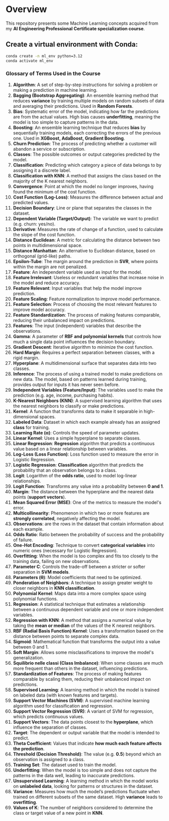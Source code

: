 # Overview 

This repository presents some Machine Learning concepts acquired from my **AI Engineering Professional Certificate specialization course**.

## Create a virtual environment with **Conda**:
 ```bash
 conda create -n ml_env python=3.12
 conda activate ml_env
```

### **Glossary of Terms Used in the Course**  

1. **Algorithm**: A set of step-by-step instructions for solving a problem or making a prediction in machine learning.  
2. **Bagging (Bootstrap Aggregating)**: An ensemble learning method that reduces **variance** by training multiple models on random subsets of data and averaging their predictions. Used in **Random Forests**.  
3. **Bias**: Systematic error of the model, indicating how far the predictions are from the actual values. High bias causes **underfitting**, meaning the model is too simple to capture patterns in the data.  
4. **Boosting**: An ensemble learning technique that reduces **bias** by sequentially training models, each correcting the errors of the previous one. Used in **XGBoost, AdaBoost, Gradient Boosting**.  
5. **Churn Prediction**: The process of predicting whether a customer will abandon a service or subscription.  
6. **Classes**: The possible outcomes or output categories predicted by the model.  
7. **Classification**: Predicting which category a piece of data belongs to by assigning it a discrete label.  
8. **Classification with KNN**: A method that assigns the class based on the majority of the K nearest neighbors.  
9. **Convergence**: Point at which the model no longer improves, having found the minimum of the cost function.  
10. **Cost Function (Log-Loss)**: Measures the difference between actual and predicted values.  
11. **Decision Boundary**: Line or plane that separates the classes in the dataset.
12. **Dependent Variable (Target/Output)**: The variable we want to predict (e.g. churn: yes/no).
13. **Derivative**: Measures the rate of change of a function, used to calculate the slope of the cost function.  
14. **Distance Euclidean**: A metric for calculating the distance between two points in multidimensional space.  
15. **Distance Manhattan**: An alternative to Euclidean distance, based on orthogonal (grid-like) paths.  
16. **Epsilon-Tube**: The margin around the prediction in **SVR**, where points within the margin are not penalized.  
17. **Feature**: An independent variable used as input for the model.  
18. **Feature Irrelevant**: Useless or redundant variables that increase noise in the model and reduce accuracy.  
19. **Feature Relevant**: Input variables that help the model improve prediction.  
20. **Feature Scaling**: Feature normalization to improve model performance.
21. **Feature Selection**: Process of choosing the most relevant features to improve model accuracy.
22. **Feature Standardization**: The process of making features comparable, reducing their unbalanced impact on predictions.  
23. **Features**: The input (independent) variables that describe the observations.  
24. **Gamma**: A parameter of **RBF and polynomial kernels** that controls how much a single data point influences the decision boundary.  
25. **Gradient Descent**: Iterative algorithm to minimize the cost function.  
26. **Hard Margin**: Requires a perfect separation between classes, with a rigid margin.  
27. **Hyperplane**: A multidimensional surface that separates data into two classes.  
28. **Inference**: The process of using a trained model to make predictions on new data. The model, based on patterns learned during training, provides output for inputs it has never seen before.  
29. **Independent Variables (Feature/Input)**: The variables used to make the prediction (e.g. age, income, purchasing habits).
30. **K-Nearest Neighbors (KNN)**: A supervised learning algorithm that uses the nearest neighbors to classify or make predictions.  
31. **Kernel**: A function that transforms data to make it separable in high-dimensional spaces.  
32. **Labeled Data**: Dataset in which each example already has an assigned **class** for training.
33. **Learning Rate (α)**: Controls the speed of parameter updates.  
34. **Linear Kernel**: Uses a simple hyperplane to separate classes.  
35. **Linear Regression**: **Regression** algorithm that predicts a continuous value based on a linear relationship between variables.
36. **Log-Loss (Loss Function)**: Loss function used to measure the error in Logistic Regression.
37. **Logistic Regression**: **Classification** algorithm that predicts the probability that an observation belongs to a class.
38. **Logit**: Logarithm of the **odds ratio**, used to model log-linear relationships.
39. **Logit Function**: Transforms any value into a probability between **0 and 1**.
40. **Margin**: The distance between the hyperplane and the nearest data points (**support vectors**).  
41. **Mean Squared Error (MSE)**: One of the metrics to measure the model's error.  
42. **Multicollinearity**: Phenomenon in which two or more features are **strongly correlated**, negatively affecting the model.
43. **Observations**: are the rows in the dataset that contain information about each example.  
44. **Odds Ratio**: Ratio between the probability of success and the probability of failure.
45. **One-Hot Encoding**: Technique to convert **categorical variables** into numeric ones (necessary for Logistic Regression).
46. **Overfitting**: When the model is too complex and fits too closely to the training data, failing on new observations.  
47. **Parameter C**: Controls the trade-off between a stricter or softer separation in **SVM models**.  
48. **Parameters (θ)**: Model coefficients that need to be optimized.  
49. **Ponderation of Neighbors**: A technique to assign greater weight to closer neighbors in **KNN classification**.  
50. **Polynomial Kernel**: Maps data into a more complex space using polynomial functions.  
51. **Regression**: A statistical technique that estimates a relationship between a continuous dependent variable and one or more independent variables.  
52. **Regression with KNN**: A method that assigns a numerical value by taking the **mean or median** of the values of the K nearest neighbors.  
53. **RBF (Radial Basis Function) Kernel**: Uses a transformation based on the distance between points to separate complex data.  
54. **Sigmoid**: Mathematical function that transforms the output into a value between 0 and 1.  
55. **Soft Margin**: Allows some misclassifications to improve the model's generalization.  
56. **Squilibrio nelle classi (Class Imbalance)**: When some classes are much more frequent than others in the dataset, influencing predictions.  
57. **Standardization of Features**: The process of making features comparable by scaling them, reducing their unbalanced impact on predictions.  
58. **Supervised Learning**: A learning method in which the model is trained on labeled data (with known features and targets).  
59. **Support Vector Machines (SVM)**: A supervised machine learning algorithm used for classification and regression.  
60. **Support Vector Regression (SVR)**: A variant of SVM for regression, which predicts continuous values.  
61. **Support Vectors**: The data points closest to the **hyperplane**, which influence the separation of classes.  
62. **Target**: The dependent or output variable that the model is intended to predict.  
63. **Theta Coefficient**: Values ​​that indicate **how much each feature affects the prediction**.
64. **Threshold (Decision Threshold)**: The value (e.g. **0.5**) beyond which an observation is assigned to a class.
65. **Training Set**: The dataset used to train the model.  
66. **Underfitting**: When the model is too simple and does not capture the patterns in the data well, leading to inaccurate predictions.  
67. **Unsupervised Learning**: A learning method in which the model works on **unlabeled data**, looking for patterns or structures in the dataset.  
68. **Variance**: Measures how much the model’s predictions fluctuate when trained on different subsets of the same dataset. High **variance** leads to **overfitting**.  
69. **Values of K**: The number of neighbors considered to determine the class or target value of a new point in **KNN**.


